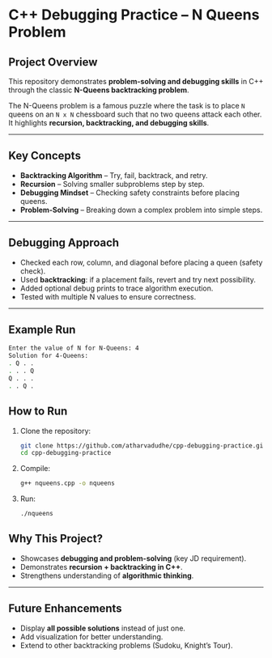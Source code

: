 # C++ Debugging Practice – N Queens Problem

## Project Overview
This repository demonstrates **problem-solving and debugging skills** in C++  
through the classic **N-Queens backtracking problem**.

The N-Queens problem is a famous puzzle where the task is to place `N` queens on an `N x N` chessboard such that no two queens attack each other.  
It highlights **recursion, backtracking, and debugging skills**.

---

## Key Concepts
- **Backtracking Algorithm** – Try, fail, backtrack, and retry.  
- **Recursion** – Solving smaller subproblems step by step.  
- **Debugging Mindset** – Checking safety constraints before placing queens.  
- **Problem-Solving** – Breaking down a complex problem into simple steps.  

---


## Debugging Approach
- Checked each row, column, and diagonal before placing a queen (safety check).  
- Used **backtracking**: if a placement fails, revert and try next possibility.  
- Added optional debug prints to trace algorithm execution.  
- Tested with multiple N values to ensure correctness.

---

## Example Run
```bash
Enter the value of N for N-Queens: 4
Solution for 4-Queens:
. Q . .
. . . Q
Q . . .
. . Q .
```

## How to Run
1. Clone the repository:
   ```bash
   git clone https://github.com/atharvadudhe/cpp-debugging-practice.git
   cd cpp-debugging-practice
   ```
2. Compile:
    ```bash
    g++ nqueens.cpp -o nqueens
    ```
3. Run:
    ```bash
    ./nqueens
    ```

## Why This Project?
- Showcases **debugging and problem-solving** (key JD requirement).  
- Demonstrates **recursion + backtracking in C++**.  
- Strengthens understanding of **algorithmic thinking**.  

---

## Future Enhancements
- Display **all possible solutions** instead of just one.  
- Add visualization for better understanding.  
- Extend to other backtracking problems (Sudoku, Knight’s Tour).  
